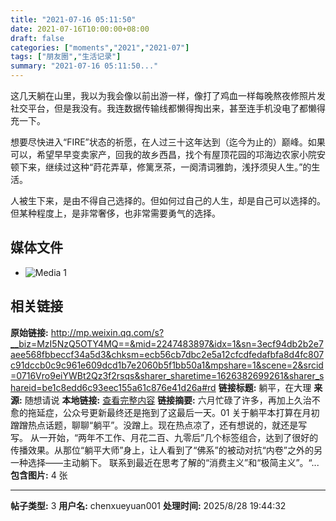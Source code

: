 ```yaml
---
title: "2021-07-16 05:11:50"
date: 2021-07-16T10:00:00+08:00
draft: false
categories: ["moments","2021","2021-07"]
tags: ["朋友圈","生活记录"]
summary: "2021-07-16 05:11:50..."
---
```


这几天躺在山里，我以为我会像以前出游一样，像打了鸡血一样每晚熬夜修照片发社交平台，但是我没有。我连数据传输线都懒得掏出来，甚至连手机没电了都懒得充一下。

想要尽快进入“FIRE”状态的祈愿，在人过三十这年达到（迄今为止的）巅峰。如果可以，希望早早变卖家产，回我的故乡西昌，找个有屋顶花园的邛海边农家小院安顿下来，继续过这种“莳花弄草，修篱烹茶，一阕清词雅韵，浅抒须臾人生。”的生活。

人被生下来，是由不得自己选择的。但如何过自己的人生，却是自己可以选择的。但某种程度上，是非常奢侈，也非常需要勇气的选择。

## 媒体文件

- ![Media 1](/Moments/photos/2021-07-16/202107160511500.jpg)

## 相关链接

**原始链接:** http://mp.weixin.qq.com/s?__biz=MzI5NzQ5OTY4MQ==&mid=2247483897&idx=1&sn=3ecf94db2b2e7aee568fbbeccf34a5d3&chksm=ecb56cb7dbc2e5a12cfcdfedafbfa8d4fc807c91dccb0c9c961e609dcd1b7e2060b5f1bb50a1&mpshare=1&scene=2&srcid=0716Vro9eiYWBt2Qz3f2rsqs&sharer_sharetime=1626382699261&sharer_shareid=be1c8edd6c93eec155a61c876e41d26a#rd
**链接标题:** 躺平，在大理
**来源:** 随想请说
**本地链接:** [查看完整内容](/link_content/2021/07/2021-07-16/link_content/)
**链接摘要:** 六月忙碌了许多，再加上久治不愈的拖延症，公众号更新最终还是拖到了这最后一天。01 关于躺平本打算在月初蹭蹭热点话题，聊聊“躺平”。没蹭上。现在热点凉了，还有想说的，就还是写写。 从一开始，“两年不工作、月花二百、九零后”几个标签组合，达到了很好的传播效果。从那位“躺平大师”身上，让人看到了“佛系”的被动对抗“内卷”之外的另一种选择——主动躺下。 联系到最近在思考了解的“消费主义”和“极简主义”。“...
**包含图片:** 4 张

---

**帖子类型:** 3
**用户名:** chenxueyuan001
**处理时间:** 2025/8/28 19:44:32